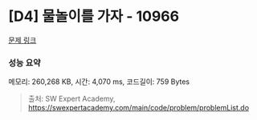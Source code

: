 # [D4] 물놀이를 가자 - 10966 

[문제 링크](https://swexpertacademy.com/main/code/problem/problemDetail.do?contestProbId=AXWXMZta-PsDFAST) 

### 성능 요약

메모리: 260,268 KB, 시간: 4,070 ms, 코드길이: 759 Bytes



> 출처: SW Expert Academy, https://swexpertacademy.com/main/code/problem/problemList.do